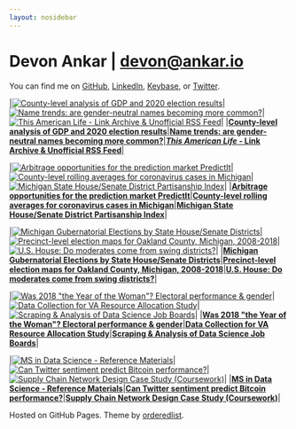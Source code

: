```yaml
---
layout: nosidebar
---
```


# Devon Ankar | devon@ankar.io


You can find me on [GitHub](https://github.com/dcadata), [LinkedIn](https://www.linkedin.com/in/dankar), [Keybase](https://keybase.io/devonankar), or [Twitter](https://twitter.com/@devonankar).


<!-- BEGIN HIGHLIGHTS -->

|[![County-level analysis of GDP and 2020 election results](/thumbs/gdp-county-2020.png)](https://github.com/dcadata/county-gdp-2020-elections)|[![Name trends: are gender-neutral names becoming more common?](/thumbs/names.png)](https://github.com/dcadata/gender-neutral-names)|[![*This American Life* - Link Archive & Unofficial RSS Feed](/thumbs/tal1.png)](https://github.com/dcadata/this-american-life-archive)|
|[**County-level analysis of GDP and 2020 election results**](https://github.com/dcadata/county-gdp-2020-elections)|[**Name trends: are gender-neutral names becoming more common?**](https://github.com/dcadata/gender-neutral-names)|[***This American Life* - Link Archive & Unofficial RSS Feed**](https://github.com/dcadata/this-american-life-archive)|

|[![Arbitrage opportunities for the prediction market PredictIt](/thumbs/profile.png)](https://github.com/dcadata/predictit-arbitrage)|[![County-level rolling averages for coronavirus cases in Michigan](/thumbs/cv-mi.png)](https://github.com/dcadata/cv-mi)|[![Michigan State House/Senate District Partisanship Index](/thumbs/mi-partisanship-index.png)](https://github.com/dcadata/michigan-district-partisanship-index)|
|[**Arbitrage opportunities for the prediction market PredictIt**](https://github.com/dcadata/predictit-arbitrage)|[**County-level rolling averages for coronavirus cases in Michigan**](https://github.com/dcadata/cv-mi)|[**Michigan State House/Senate District Partisanship Index**](https://github.com/dcadata/michigan-district-partisanship-index)|

|[![Michigan Gubernatorial Elections by State House/Senate Districts](/thumbs/mi-gubernatorial-by-district.png)](https://github.com/dcadata/michigan-district-partisanship-index/blob/master/gubernatorial-elections.md)|[![Precinct-level election maps for Oakland County, Michigan, 2008-2018](/thumbs/oakland-county.png)](https://github.com/dcadata/michigan-district-partisanship-index/tree/master/_oakland-county#oakland-county-precinct-level-election-maps)|[![U.S. House: Do moderates come from swing districts?](/thumbs/2018-midterms1.png)](/elections-2018/)|
|[**Michigan Gubernatorial Elections by State House/Senate Districts**](https://github.com/dcadata/michigan-district-partisanship-index/blob/master/gubernatorial-elections.md)|[**Precinct-level election maps for Oakland County, Michigan, 2008-2018**](https://github.com/dcadata/michigan-district-partisanship-index/tree/master/_oakland-county#oakland-county-precinct-level-election-maps)|[**U.S. House: Do moderates come from swing districts?**](/elections-2018/)|

|[![Was 2018 "the Year of the Woman"? Electoral performance & gender](/thumbs/2018-midterms3.png)](/elections-2018/women-candidates-emily-susan)|[![Data Collection for VA Resource Allocation Study](/thumbs/va-resource.png)](https://github.com/dcadata/va-resource)|[![Scraping & Analysis of Data Science Job Boards](/thumbs/jobmap.png)](/ms-coursework/dse6000-scraping-analysis-job-boards/)|
|[**Was 2018 "the Year of the Woman"? Electoral performance & gender**](/elections-2018/women-candidates-emily-susan)|[**Data Collection for VA Resource Allocation Study**](https://github.com/dcadata/va-resource)|[**Scraping & Analysis of Data Science Job Boards**](/ms-coursework/dse6000-scraping-analysis-job-boards/)|

|[![MS in Data Science - Reference Materials](/thumbs/ms-goodbelly.png)](/ms)|[![Can Twitter sentiment predict Bitcoin performance?](/thumbs/twitter-bitcoin.png)](/twitter-sentiment-predict-bitcoin)|[![Supply Chain Network Design Case Study (Coursework)](/thumbs/scmap.png)](/ms-coursework/dsb6200-supply-chain-network-design/)|
|[**MS in Data Science - Reference Materials**](/ms)|[**Can Twitter sentiment predict Bitcoin performance?**](/twitter-sentiment-predict-bitcoin)|[**Supply Chain Network Design Case Study (Coursework)**](/ms-coursework/dsb6200-supply-chain-network-design/)|

<!-- END HIGHLIGHTS -->

Hosted on GitHub Pages. Theme by [orderedlist](https://github.com/orderedlist).